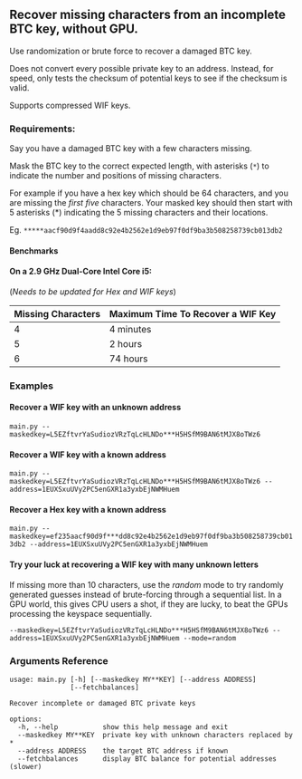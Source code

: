 ## Recover missing characters from an incomplete BTC key, without GPU.

Use randomization or brute force to recover a damaged BTC key. 

Does not convert every possible private key to an address. Instead, for speed, only tests the checksum of potential keys to see if the checksum is valid.

Supports compressed WIF keys. 

### Requirements:

Say you have a damaged BTC key with a few characters missing.

Mask the BTC key to the correct expected length, with asterisks (`*`) to indicate the number and positions of missing characters.

For example if you have a hex key which should be 64 characters, and you are missing the _first five_ characters. Your masked key should then start with 5 asterisks (*) indicating the 5 missing characters and their locations. 

Eg. `*****aacf90d9f4aadd8c92e4b2562e1d9eb97f0df9ba3b508258739cb013db2`

#### Benchmarks 

#### On a 2.9 GHz Dual-Core Intel Core i5:
(_Needs to be updated for Hex and WIF keys_)

| Missing Characters | Maximum Time To Recover a WIF Key |
|--------------------|-----------------------------------|
| 4                  | 4 minutes                         |
| 5                  | 2 hours                           |
| 6                  | 74 hours                          |

### Examples

#### Recover a WIF key with an unknown address

`main.py --maskedkey=L5EZftvrYaSudiozVRzTqLcHLNDo***H5HSfM9BAN6tMJX8oTWz6`

#### Recover a WIF key with a known address

`main.py --maskedkey=L5EZftvrYaSudiozVRzTqLcHLNDo***H5HSfM9BAN6tMJX8oTWz6 --address=1EUXSxuUVy2PC5enGXR1a3yxbEjNWMHuem`

#### Recover a Hex key with a known address

`main.py --maskedkey=ef235aacf90d9f***dd8c92e4b2562e1d9eb97f0df9ba3b508258739cb013db2 --address=1EUXSxuUVy2PC5enGXR1a3yxbEjNWMHuem`

#### Try your luck at recovering a WIF key with many unknown letters

If missing more than 10 characters, use the _random_ mode to try randomly generated guesses instead of brute-forcing through a sequential list. In a GPU world, this gives CPU users a shot, if they are lucky, to beat the GPUs processing the keyspace sequentially.

`--maskedkey=L5EZftvrYaSudiozVRzTqLcHLNDo***H5HSfM9BAN6tMJX8oTWz6 --address=1EUXSxuUVy2PC5enGXR1a3yxbEjNWMHuem --mode=random`

### Arguments Reference

```
usage: main.py [-h] [--maskedkey MY**KEY] [--address ADDRESS]
               [--fetchbalances]

Recover incomplete or damaged BTC private keys

options:
  -h, --help           show this help message and exit
  --maskedkey MY**KEY  private key with unknown characters replaced by *
  --address ADDRESS    the target BTC address if known
  --fetchbalances      display BTC balance for potential addresses (slower)
```

